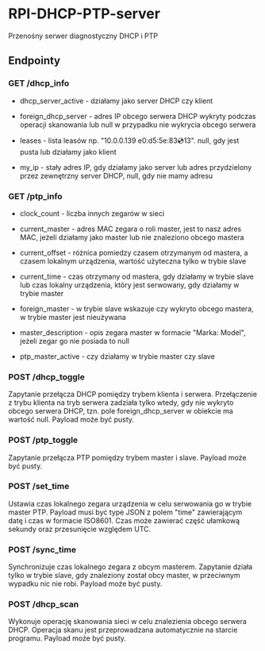 # RPI-DHCP-PTP-server
Przenośny serwer diagnostyczny DHCP i PTP

## Endpointy

### GET /dhcp_info

* dhcp_server_active - działamy jako server DHCP czy klient

* foreign_dhcp_server - adres IP obcego serwera DHCP wykryty podczas operacji skanowania lub null w przypadku nie wykrycia obcego serwera

* leases - lista leasów np. "10.0.0.139 e0:d5:5e:83:cd:13". null, gdy jest pusta lub działamy jako klient

* my_ip - stały adres IP, gdy działamy jako server lub adres przydzielony przez zewnętrzny server DHCP, null, gdy nie mamy adresu

### GET /ptp_info

* clock_count - liczba innych zegarów w sieci

* current_master - adres MAC zegara o roli master, jest to nasz adres MAC, jeżeli działamy jako master lub nie znaleziono obcego mastera

* current_offset - różnica pomiedzy czasem otrzymanym od mastera, a czasem lokalnym urządzenia, wartość użyteczna tylko w trybie slave

* current_time - czas otrzymany od mastera, gdy działamy w trybie slave lub czas lokalny urządzenia, który jest serwowany, gdy działamy w trybie master

* foreign_master - w trybie slave wskazuje czy wykryto obcego mastera, w trybie master jest nieużywana

* master_description - opis zegara master w formacie "Marka: Model", jeżeli zegar go nie posiada to null

* ptp_master_active - czy działamy w trybie master czy slave

### POST /dhcp_toggle

Zapytanie przełącza DHCP pomiędzy trybem klienta i serwera. Przełączenie z trybu klienta na tryb serwera zadziała tylko wtedy, gdy nie wykryto obcego serwera DHCP, tzn. pole foreign_dhcp_server w obiekcie ma wartość null. Payload może być pusty.

### POST /ptp_toggle

Zapytanie przełącza PTP pomiędzy trybem master i slave. Payload może być pusty.

### POST /set_time

Ustawia czas lokalnego zegara urządzenia w celu serwowania go w trybie master PTP. Payload musi być type JSON z polem "time" zawierającym datę i czas w formacie ISO8601. Czas może zawierać część ułamkową sekundy oraz przesunięcie względem UTC.

### POST /sync_time

Synchronizuje czas lokalnego zegara z obcym masterem. Zapytanie działa tylko w trybie slave, gdy znaleziony został obcy master, w przeciwnym wypadku nic nie robi. Payload może być pusty.

### POST /dhcp_scan

Wykonuje operację skanowania sieci w celu znalezienia obcego serwera DHCP. Operacja skanu jest przeprowadzana automatycznie na starcie programu. Payload może być pusty.
